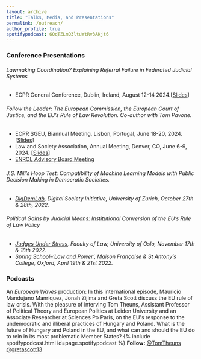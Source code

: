 ```yaml
---
layout: archive
title: "Talks, Media, and Presentations"
permalink: /outreach/
author_profile: true
spotifypodcast: 6OqTZLmQ3ltuWtRv3AKjt6
---
```


### Conference Presentations 

###### Lawmaking Coordination? Explaining Referral Failure in Federated Judicial Systems
- ECPR General Conference, Dublin, Ireland, August 12-14 2024.[[Slides](/assets/files/ecprgc2024_slides_lawmaking.pdf)]

###### Follow the Leader: The European Commission, the European Court of Justice, and the EU’s Rule of Law Revolution. Co-author with Tom Pavone. 
- ECPR SGEU, Biannual Meeting, Lisbon, Portugal, June 18-20, 2024. [[Slides](/assets/files/ecprsgeu2024_slides_follow.pdf)]
- Law and Society Association, Annual Meeting, Denver, CO, June 6-9, 2024. [[Slides](/assets/files/lsa2024_slides_follow.pdf)]
- [ENROL Advisory Board Meeting](https://www.sv.uio.no/arena/english/research/projects/enrol/index.html)

###### J.S. Mill’s Hoop Test: Compatibility of Machine Learning Models with Public Decision Making in Democratic Societies.
* [*DigDemLab*](https://digdemlab.io/event/wk2022.html)*, Digital Society Initiative, University of Zurich, October 27th & 28th, 2022.*

###### Political Gains by Judicial Means: Institutional Conversion of the EU’s Rule of Law Policy
* [*Judges Under Stress*](https://www.jus.uio.no/ifp/english/research/projects/jus/events/20221118.html)*, Faculty of Law, University of Oslo, November 17th & 18th 2022.*
* [*Spring School–‘Law and Power’*](https://europaeum.org/report-2022-spring-school/)*, Maison Française & St Antony’s College, Oxford, April 19th & 21st 2022.*

### Podcasts 
An *European Waves* production: In this international episode, Mauricio Mandujano Manriquez, Jonah Zijlma and Greta Scott discuss the EU rule of law crisis. With the pleasure of interving  Tom Theuns, Assistant Professor of Political Theory and European Politics at Leiden University and an Associate Researcher at Sciences Po Paris, on the EU's response to the undemocratic and illiberal practices of Hungary and Poland. What is the future of Hungary and Poland in the EU, and what can and should the EU do to rein in its most problematic Member States?
{% include spotifypodcast.html id=page.spotifypodcast %}
**Follow:** [@TomTheuns](https://twitter.com/TomTheuns) [@gretascott13](https://twitter.com/gretascott13)